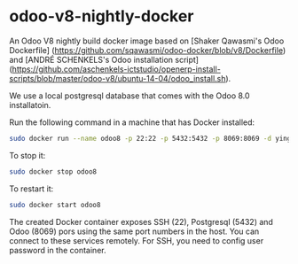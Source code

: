 odoo-v8-nightly-docker
======================

An Odoo V8 nightly build docker image based on [Shaker Qawasmi's Odoo Dockerfile]
(https://github.com/sqawasmi/odoo-docker/blob/v8/Dockerfile) and 
[ANDRÉ SCHENKELS's Odoo installation script] 
(https://github.com/aschenkels-ictstudio/openerp-install-scripts/blob/master/odoo-v8/ubuntu-14-04/odoo_install.sh). 

We use a local postgresql database that comes with the Odoo 8.0 installatoin. 

Run the following command in a machine that has Docker installed: 

```bash
sudo docker run --name odoo8 -p 22:22 -p 5432:5432 -p 8069:8069 -d yingliu4203/odoo8nightly  
```

To stop it:

```bash
sudo docker stop odoo8
```

To restart it:
```bash
sudo docker start odoo8
```

The created Docker container exposes SSH (22), Postgresql (5432) and Odoo (8069)
pors using the same port numbers in the host. You can connect to these 
services remotely. For SSH, you need to config user password in the container. 
